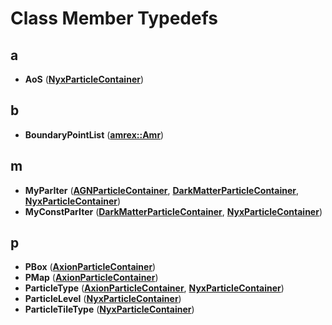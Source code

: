 
# Class Member Typedefs


## a

* **AoS** ([**NyxParticleContainer**](classNyxParticleContainer.md))


## b

* **BoundaryPointList** ([**amrex::Amr**](classamrex_1_1Amr.md))


## m

* **MyParIter** ([**AGNParticleContainer**](classAGNParticleContainer.md), [**DarkMatterParticleContainer**](classDarkMatterParticleContainer.md), [**NyxParticleContainer**](classNyxParticleContainer.md))
* **MyConstParIter** ([**DarkMatterParticleContainer**](classDarkMatterParticleContainer.md), [**NyxParticleContainer**](classNyxParticleContainer.md))


## p

* **PBox** ([**AxionParticleContainer**](classAxionParticleContainer.md))
* **PMap** ([**AxionParticleContainer**](classAxionParticleContainer.md))
* **ParticleType** ([**AxionParticleContainer**](classAxionParticleContainer.md), [**NyxParticleContainer**](classNyxParticleContainer.md))
* **ParticleLevel** ([**NyxParticleContainer**](classNyxParticleContainer.md))
* **ParticleTileType** ([**NyxParticleContainer**](classNyxParticleContainer.md))

